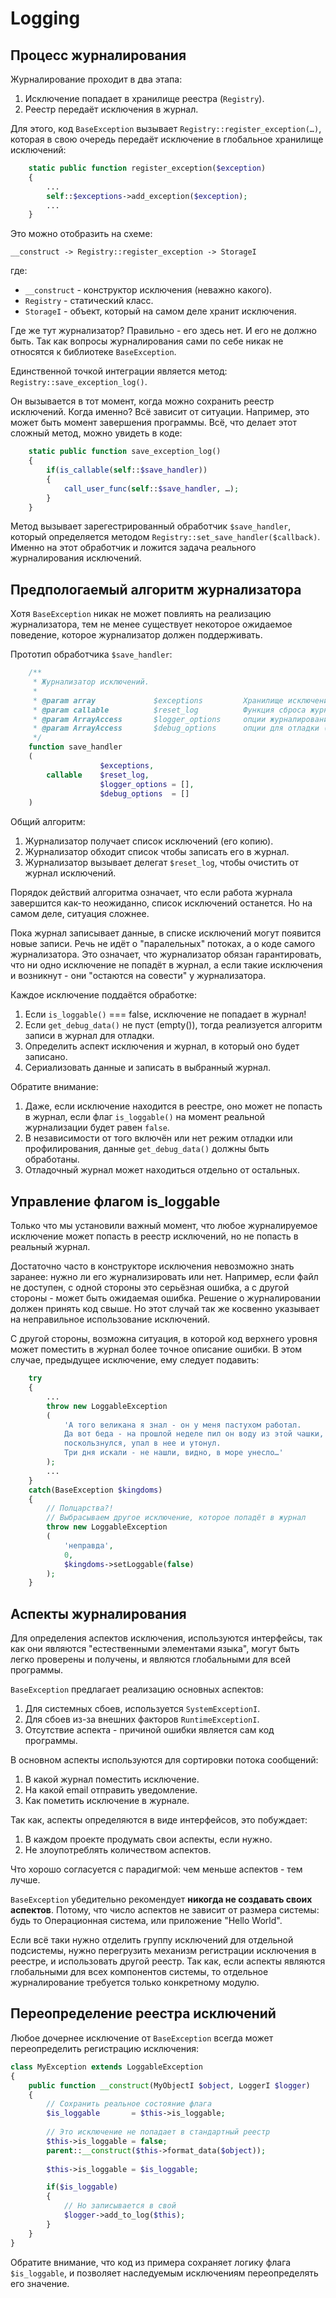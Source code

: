 # Logging

## Процесс журналирования

Журналирование проходит в два этапа:

1. Исключение попадает в хранилище реестра (`Registry`).
2. Реестр передаёт исключения в журнал.

Для этого, код `BaseException` вызывает `Registry::register_exception(…)`, которая в свою очередь передаёт исключение в глобальное хранилище исключений:

```php
    static public function register_exception($exception)
    {
        ...
        self::$exceptions->add_exception($exception);
        ...
    }
```

Это можно отобразить на схеме:

    __construct -> Registry::register_exception -> StorageI

где:

- `__construct` - конструктор исключения (неважно какого).
- `Registry`      - статический класс.
- `StorageI`      - объект, который на самом деле хранит исключения.

Где же тут журнализатор? Правильно - его здесь нет. И его не должно быть. Так как вопросы журналирования сами по себе никак не относятся к библиотеке `BaseException`.

Единственной точкой интеграции является метод: `Registry::save_exception_log()`.

Он вызывается в тот момент, когда можно сохранить реестр исключений. Когда именно? Всё зависит от ситуации. Например, это может быть момент завершения программы. Всё, что делает этот сложный метод, можно увидеть в коде:

```php
    static public function save_exception_log()
    {
        if(is_callable(self::$save_handler))
        {
            call_user_func(self::$save_handler, …);
        }
    }
```

Метод вызывает зарегестрированный обработчик `$save_handler`, который определяется методом `Registry::set_save_handler($callback)`. Именно на этот обработчик и ложится задача реального журналирования исключений.

## Предпологаемый алгоритм журнализатора

Хотя `BaseException` никак не может повлиять на реализацию журнализатора, тем не менее существует некоторое ожидаемое поведение, которое журнализатор должен поддерживать.

Прототип обработчика `$save_handler`:

```php
    /**
     * Журнализатор исключений.
     *
     * @param array             $exceptions         Хранилище исключений
     * @param callable          $reset_log          Функция сброса журнала
     * @param ArrayAccess       $logger_options     опции журналирования
     * @param ArrayAccess       $debug_options      опции для отладки (профайлинга)
     */
    function save_handler
    (
                    $exceptions, 
        callable    $reset_log, 
                    $logger_options = [], 
                    $debug_options  = []
    )
```

Общий алгоритм:

1. Журнализатор получает список исключений (его копию).
2. Журнализатор обходит список чтобы записать его в журнал.
3. Журнализатор вызывает делегат `$reset_log`, чтобы очистить от журнал исключений.

Порядок действий алгоритма означает, что если работа журнала завершится как-то неожиданно, список исключений останется. Но на самом деле, ситуация сложнее.

Пока журнал записывает данные, в списке исключений могут появится новые записи. Речь не идёт о "паралельных" потоках, а о коде самого журнализатора. Это означает, что журнализатор обязан гарантировать, что ни одно исключение не попадёт в журнал, а если такие исключения и возникнут - они "остаются на совести" у журнализатора.

Каждое исключение поддаётся обработке:

1. Если `is_loggable()` === false, исключение не попадает в журнал!
2. Если `get_debug_data()` не пуст (empty()), тогда реализуется алгоритм записи в журнал для отладки.
3. Определить аспект исключения и журнал, в который оно будет записано.
4. Сериализовать данные и записать в выбранный журнал.

Обратите внимание:

1. Даже, если исключение находится в реестре, оно может не попасть в журнал, если флаг `is_loggable()` на момент реальной журнализации будет равен `false`.
2. В независимости от того включён или нет режим отладки или профилирования, данные `get_debug_data()` должны быть обработаны.
3. Отладочный журнал может находиться отдельно от остальных.

## Управление флагом is_loggable

Только что мы установили важный момент, что любое журналируемое исключение может попасть в реестр исключений, но не попасть в реальный журнал.

Достаточно часто в конструкторе исключения невозможно знать заранее: нужно ли его журнализировать или нет. Например, если файл не доступен, с одной стороны это серьёзная ошибка, а с другой стороны - может быть ожидаемая ошибка. Решение о журналировании должен принять код свыше. Но этот случай так же косвенно указывает на неправильное использование исключений.

С другой стороны, возможна ситуация, в которой код верхнего уровня может поместить в журнал более точное описание ошибки. В этом случае, предыдущее исключение, ему следует  подавить:

```php
    try
    {
        ...
        throw new LoggableException
        (
            'А того великана я знал - он у меня пастухом работал. 
            Да вот беда - на прошлой неделе пил он воду из этой чашки, 
            поскользнулся, упал в нее и утонул. 
            Три дня искали - не нашли, видно, в море унесло…' 
        );
        ...
    }
    catch(BaseException $kingdoms)
    {
        // Полцарства?!
        // Выбрасываем другое исключение, которое попадёт в журнал
        throw new LoggableException
        (
            'неправда',
            0,
            $kingdoms->setLoggable(false)
        );
    }
```

## Аспекты журналирования

Для определения аспектов исключения, используются интерфейсы, так как они являются "естественными элементами языка", могут быть легко проверены и получены, и являются глобальными для всей программы.

`BaseException` предлагает реализацию основных аспектов:

1. Для системных сбоев, используется `SystemExceptionI`.
2. Для сбоев из-за внешних факторов `RuntimeExceptionI`.
3. Отсутствие аспекта - причиной ошибки является сам код программы.

В основном аспекты используются для сортировки потока сообщений:

1. В какой журнал поместить исключение.
2. На какой email отправить уведомление.
3. Как пометить исключение в журнале.

Так как, аспекты определяются в виде интерфейсов, это побуждает:

1. В каждом проекте продумать свои аспекты, если нужно.
2. Не злоупотреблять количеством аспектов.

Что хорошо согласуется с парадигмой: чем меньше аспектов - тем лучше.

`BaseException` убедительно рекомендует **никогда не создавать своих аспектов**. Потому, что число аспектов не зависит от размера системы: будь то Операционная система, или приложение "Hello World".

Если всё таки нужно отделить группу исключений для отдельной подсистемы, нужно перегрузить механизм регистрации исключения в реестре, и использовать другой реестр. Так как, если аспекты являются глобальными для всех компонентов системы, то отдельное журналирование требуется только конкретному модулю.

## Переопределение реестра исключений

Любое дочернее исключение от `BaseException` всегда может переопределить регистрацию исключения:

```php
class MyException extends LoggableException
{
    public function __construct(MyObjectI $object, LoggerI $logger)
    {
        // Сохранить реальное состояние флага
        $is_loggable       = $this->is_loggable;
        
        // Это исключение не попадает в стандартный реестр
        $this->is_loggable = false;
        parent::__construct($this->format_data($object));
            
        $this->is_loggable = $is_loggable;

        if($is_loggable)
        {   
            // Но записывается в свой
            $logger->add_to_log($this);
        }
    }
}
```

Обратите внимание, что код из примера сохраняет логику флага `$is_loggable`, и позволяет наследуемым исключениям переопределять его значение.
